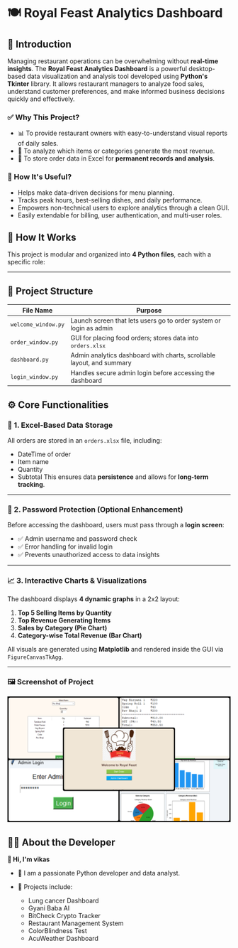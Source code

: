 # 🍽️ Royal Feast Analytics Dashboard

## 📘 Introduction

Managing restaurant operations can be overwhelming without **real-time insights**. The **Royal Feast Analytics Dashboard** is a powerful desktop-based data visualization and analysis tool developed using **Python's Tkinter** library. It allows restaurant managers to analyze food sales, understand customer preferences, and make informed business decisions quickly and effectively.

### ✅ Why This Project?

- 📊 To provide restaurant owners with easy-to-understand visual reports of daily sales.
- 🧠 To analyze which items or categories generate the most revenue.
- 📁 To store order data in Excel for **permanent records and analysis**.

### 🚀 How It's Useful?

- Helps make data-driven decisions for menu planning.
- Tracks peak hours, best-selling dishes, and daily performance.
- Empowers non-technical users to explore analytics through a clean GUI.
- Easily extendable for billing, user authentication, and multi-user roles.

## 🚀 How It Works

This project is modular and organized into **4 Python files**, each with a specific role:

---

## 🧩 Project Structure

| File Name            | Purpose                                                                 |
|----------------------|-------------------------------------------------------------------------|
| `welcome_window.py`  | Launch screen that lets users go to order system or login as admin      |
| `order_window.py`    | GUI for placing food orders; stores data into `orders.xlsx`             |
| `dashboard.py`       | Admin analytics dashboard with charts, scrollable layout, and summary   |
| `login_window.py`    | Handles secure admin login before accessing the dashboard               |

## ⚙️ Core Functionalities

### 📁 1. Excel-Based Data Storage

All orders are stored in an `orders.xlsx` file, including:
- DateTime of order
- Item name
- Quantity
- Subtotal
This ensures data **persistence** and allows for **long-term tracking**.

---

### 🔐 2. Password Protection (Optional Enhancement)

Before accessing the dashboard, users must pass through a **login screen**:

- ✅ Admin username and password check
- ✅ Error handling for invalid login
- ✅ Prevents unauthorized access to data insights
---

### 📈 3. Interactive Charts & Visualizations

The dashboard displays **4 dynamic graphs** in a 2x2 layout:
1. **Top 5 Selling Items by Quantity**
2. **Top Revenue Generating Items**
3. **Sales by Category (Pie Chart)**
4. **Category-wise Total Revenue (Bar Chart)**

All visuals are generated using **Matplotlib** and rendered inside the GUI via `FigureCanvasTkAgg`.

---
### 🖼️ Screenshot of Project
![Screenshot](collage1.png)

## 👨‍💻 About the Developer

**👋 Hi, I'm vikas**

- 💼 I am a passionate Python developer and data analyst.

- 🚀 Projects include:
  - Lung cancer Dashboard
  - Gyani Baba AI
  - BitCheck Crypto Tracker
  - Restaurant Management System
  - ColorBlindness Test
  - AcuWeather Dashboard
